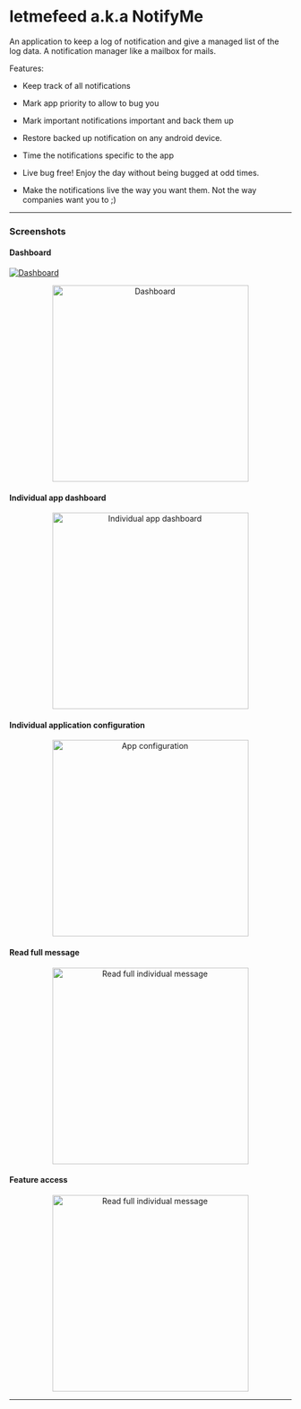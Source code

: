 # letmefeed a.k.a NotifyMe 

An application to keep a log of notification and give a managed list of the log data. A notification manager like a mailbox for mails.

Features:

 - Keep track of all notifications
 
 - Mark app priority to allow to bug you
 
 - Mark important notifications important and back them up
 
 - Restore backed up notification on any android device.
 
 - Time the notifications specific to the app
 
 - Live bug free! Enjoy the day without being bugged at odd times.
 
 - Make the notifications live the way you want them. Not the way companies want you to ;)

---

### Screenshots

#### Dashboard
[![Dashboard](https://github.com/prateekro/letmefeed/blob/master/screenshots/dashboard.png)](https://github.com/prateekro/letmefeed/blob/master/screenshots/dashboard.png)
<p align="center">
  <img src="https://github.com/prateekro/letmefeed/blob/master/screenshots/dashboard.png" height="350" title="Dashboard">
</p>

#### Individual app dashboard
<p align="center">
  <img src="https://github.com/prateekro/letmefeed/blob/master/screenshots/individual%20app%20dashboard.png" height="350" title="Individual app dashboard">
</p>

#### Individual application configuration
<p align="center">
  <img src="https://github.com/prateekro/letmefeed/blob/master/screenshots/configure%20apps.png" height="350" title="App configuration">
</p>

#### Read full message
<p align="center">
  <img src="https://github.com/prateekro/letmefeed/blob/master/screenshots/read%20a%20message.png" height="350" title="Read full individual message" alt="Read full individual message">
</p>

#### Feature access
<p align="center">
  <img src="https://github.com/prateekro/letmefeed/blob/master/screenshots/feature%20access.png" height="350" title="Read full individual message" alt="Read full individual message">
</p>

---


